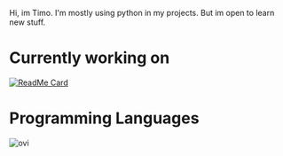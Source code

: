 Hi, im Timo. I'm mostly using python in my projects. But im open to learn new stuff.

# Currently working on
[![ReadMe Card](https://github-readme-stats.vercel.app/api/pin/?username=timo-development&repo=ValoRankBot)](https://github.com/timo-development/ValoRankBot)

# Programming Languages
<img src="https://github-readme-stats.vercel.app/api/top-langs/?username=timo-development&layout=compact" alt="ovi" />
